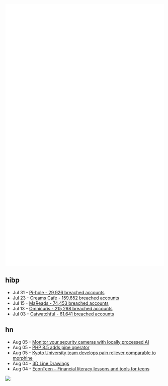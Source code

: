 ![Metrics](https://raw.githubusercontent.com/phixion/phixion/master/metrics.svg)

## hibp

<!--
for https://github.com/phixion/phixion/blob/main/.github/workflows/feeds.yml
-->
<!--START_SECTION:haveibeenpwnd-->
- Jul 31 - [Pi-hole - 29,926 breached accounts](https://haveibeenpwned.com/Breach/ThePi-Hole)
- Jul 23 - [Creams Cafe - 159,652 breached accounts](https://haveibeenpwned.com/Breach/CreamsCafe)
- Jul 15 - [MaReads - 74,453 breached accounts](https://haveibeenpwned.com/Breach/MaReads)
- Jul 13 - [Omnicuris - 215,298 breached accounts](https://haveibeenpwned.com/Breach/Omnicuris)
- Jul 03 - [Catwatchful - 61,641 breached accounts](https://haveibeenpwned.com/Breach/Catwatchful)
<!--END_SECTION:haveibeenpwnd-->

## hn

<!--
for https://github.com/phixion/phixion/blob/main/.github/workflows/feeds.yml
-->
<!--START_SECTION:hn-->
- Aug 05 - [Monitor your security cameras with locally processed AI](https://frigate.video/)
- Aug 05 - [PHP 8.5 adds pipe operator](https://thephp.foundation/blog/2025/07/11/php-85-adds-pipe-operator/)
- Aug 05 - [Kyoto University team develops pain reliever comparable to morphine](https://www.japantimes.co.jp/news/2025/08/05/japan/japan-new-painkiller-comparable-to-morphine/)
- Aug 04 - [3D Line Drawings](https://amritkwatra.com/experiments/3d-line-drawings)
- Aug 04 - [EconTeen – Financial literacy lessons and tools for teens](https://econteen.com/)
<!--END_SECTION:hn-->

<!--
for https://yhype.me
-->
![](https://hit.yhype.me/github/profile?user_id=13013670)
